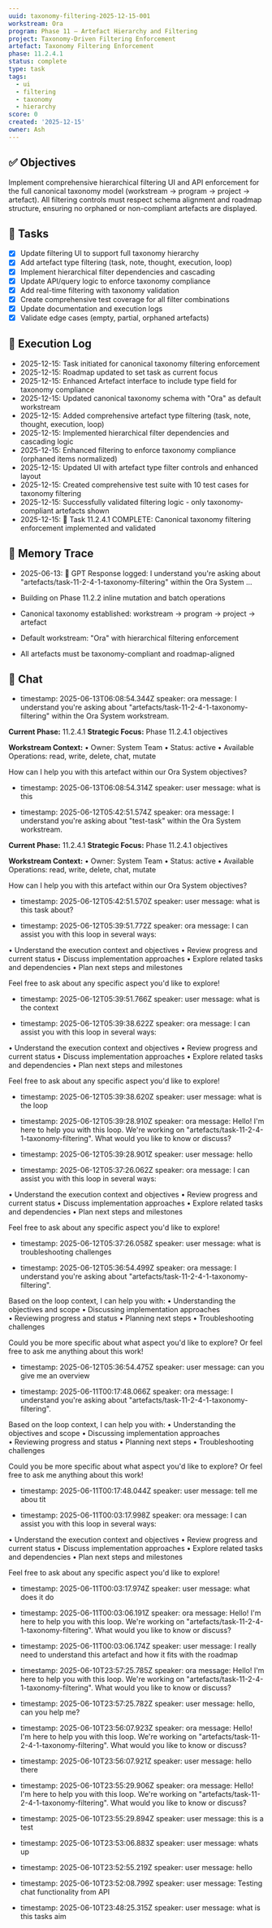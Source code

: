 ```yaml
---
uuid: taxonomy-filtering-2025-12-15-001
workstream: Ora
program: Phase 11 – Artefact Hierarchy and Filtering
project: Taxonomy-Driven Filtering Enforcement
artefact: Taxonomy Filtering Enforcement
phase: 11.2.4.1
status: complete
type: task
tags:
  - ui
  - filtering
  - taxonomy
  - hierarchy
score: 0
created: '2025-12-15'
owner: Ash
---
```


## ✅ Objectives

Implement comprehensive hierarchical filtering UI and API enforcement for the full canonical taxonomy model (workstream → program → project → artefact). All filtering controls must respect schema alignment and roadmap structure, ensuring no orphaned or non-compliant artefacts are displayed.

## 🔢 Tasks

- [x] Update filtering UI to support full taxonomy hierarchy
- [x] Add artefact type filtering (task, note, thought, execution, loop)
- [x] Implement hierarchical filter dependencies and cascading
- [x] Update API/query logic to enforce taxonomy compliance
- [x] Add real-time filtering with taxonomy validation
- [x] Create comprehensive test coverage for all filter combinations
- [x] Update documentation and execution logs
- [x] Validate edge cases (empty, partial, orphaned artefacts)

## 🧾 Execution Log

- 2025-12-15: Task initiated for canonical taxonomy filtering enforcement
- 2025-12-15: Roadmap updated to set task as current focus
- 2025-12-15: Enhanced Artefact interface to include type field for taxonomy compliance
- 2025-12-15: Updated canonical taxonomy schema with "Ora" as default workstream
- 2025-12-15: Added comprehensive artefact type filtering (task, note, thought, execution, loop)
- 2025-12-15: Implemented hierarchical filter dependencies and cascading logic
- 2025-12-15: Enhanced filtering to enforce taxonomy compliance (orphaned items normalized)
- 2025-12-15: Updated UI with artefact type filter controls and enhanced layout
- 2025-12-15: Created comprehensive test suite with 10 test cases for taxonomy filtering
- 2025-12-15: Successfully validated filtering logic - only taxonomy-compliant artefacts shown
- 2025-12-15: 🎯 Task 11.2.4.1 COMPLETE: Canonical taxonomy filtering enforcement implemented and validated

## 🧠 Memory Trace

- 2025-06-13: 🤖 GPT Response logged: I understand you're asking about "artefacts/task-11-2-4-1-taxonomy-filtering" within the Ora System ...


- Building on Phase 11.2.2 inline mutation and batch operations
- Canonical taxonomy established: workstream → program → project → artefact
- Default workstream: "Ora" with hierarchical filtering enforcement
- All artefacts must be taxonomy-compliant and roadmap-aligned 

## 💬 Chat

- timestamp: 2025-06-13T06:08:54.344Z
  speaker: ora
  message: I understand you're asking about "artefacts/task-11-2-4-1-taxonomy-filtering" within the Ora System workstream.

**Current Phase:** 11.2.4.1
**Strategic Focus:** Phase 11.2.4.1 objectives

**Workstream Context:**
• Owner: System Team
• Status: active
• Available Operations: read, write, delete, chat, mutate

How can I help you with this artefact within our Ora System objectives?


- timestamp: 2025-06-13T06:08:54.314Z
  speaker: user
  message: what is this


- timestamp: 2025-06-12T05:42:51.574Z
  speaker: ora
  message: I understand you're asking about "test-task" within the Ora System workstream.

**Current Phase:** 11.2.4.1
**Strategic Focus:** Phase 11.2.4.1 objectives

**Workstream Context:**
• Owner: System Team
• Status: active
• Available Operations: read, write, delete, chat, mutate

How can I help you with this artefact within our Ora System objectives?


- timestamp: 2025-06-12T05:42:51.570Z
  speaker: user
  message: what is this task about?


- timestamp: 2025-06-12T05:39:51.772Z
  speaker: ora
  message: I can assist you with this loop in several ways:

• Understand the execution context and objectives
• Review progress and current status
• Discuss implementation approaches
• Explore related tasks and dependencies
• Plan next steps and milestones

Feel free to ask about any specific aspect you'd like to explore!


- timestamp: 2025-06-12T05:39:51.766Z
  speaker: user
  message: what is the context


- timestamp: 2025-06-12T05:39:38.622Z
  speaker: ora
  message: I can assist you with this loop in several ways:

• Understand the execution context and objectives
• Review progress and current status
• Discuss implementation approaches
• Explore related tasks and dependencies
• Plan next steps and milestones

Feel free to ask about any specific aspect you'd like to explore!


- timestamp: 2025-06-12T05:39:38.620Z
  speaker: user
  message: what is the loop


- timestamp: 2025-06-12T05:39:28.910Z
  speaker: ora
  message: Hello! I'm here to help you with this loop. We're working on "artefacts/task-11-2-4-1-taxonomy-filtering". What would you like to know or discuss?


- timestamp: 2025-06-12T05:39:28.901Z
  speaker: user
  message: hello


- timestamp: 2025-06-12T05:37:26.062Z
  speaker: ora
  message: I can assist you with this loop in several ways:

• Understand the execution context and objectives
• Review progress and current status
• Discuss implementation approaches
• Explore related tasks and dependencies
• Plan next steps and milestones

Feel free to ask about any specific aspect you'd like to explore!


- timestamp: 2025-06-12T05:37:26.058Z
  speaker: user
  message: what is troubleshooting challenges


- timestamp: 2025-06-12T05:36:54.499Z
  speaker: ora
  message: I understand you're asking about "artefacts/task-11-2-4-1-taxonomy-filtering". 

Based on the loop context, I can help you with:
• Understanding the objectives and scope
• Discussing implementation approaches  
• Reviewing progress and status
• Planning next steps
• Troubleshooting challenges

Could you be more specific about what aspect you'd like to explore? Or feel free to ask me anything about this work!


- timestamp: 2025-06-12T05:36:54.475Z
  speaker: user
  message: can you give me an overview


- timestamp: 2025-06-11T00:17:48.066Z
  speaker: ora
  message: I understand you're asking about "artefacts/task-11-2-4-1-taxonomy-filtering". 

Based on the loop context, I can help you with:
• Understanding the objectives and scope
• Discussing implementation approaches  
• Reviewing progress and status
• Planning next steps
• Troubleshooting challenges

Could you be more specific about what aspect you'd like to explore? Or feel free to ask me anything about this work!


- timestamp: 2025-06-11T00:17:48.044Z
  speaker: user
  message: tell me abou tit


- timestamp: 2025-06-11T00:03:17.998Z
  speaker: ora
  message: I can assist you with this loop in several ways:

• Understand the execution context and objectives
• Review progress and current status
• Discuss implementation approaches
• Explore related tasks and dependencies
• Plan next steps and milestones

Feel free to ask about any specific aspect you'd like to explore!


- timestamp: 2025-06-11T00:03:17.974Z
  speaker: user
  message: what does it do


- timestamp: 2025-06-11T00:03:06.191Z
  speaker: ora
  message: Hello! I'm here to help you with this loop. We're working on "artefacts/task-11-2-4-1-taxonomy-filtering". What would you like to know or discuss?


- timestamp: 2025-06-11T00:03:06.174Z
  speaker: user
  message: I really need to understand this artefact and how it fits with the roadmap


- timestamp: 2025-06-10T23:57:25.785Z
  speaker: ora
  message: Hello! I'm here to help you with this loop. We're working on "artefacts/task-11-2-4-1-taxonomy-filtering". What would you like to know or discuss?


- timestamp: 2025-06-10T23:57:25.782Z
  speaker: user
  message: hello, can you help me?


- timestamp: 2025-06-10T23:56:07.923Z
  speaker: ora
  message: Hello! I'm here to help you with this loop. We're working on "artefacts/task-11-2-4-1-taxonomy-filtering". What would you like to know or discuss?


- timestamp: 2025-06-10T23:56:07.921Z
  speaker: user
  message: hello there


- timestamp: 2025-06-10T23:55:29.906Z
  speaker: ora
  message: Hello! I'm here to help you with this loop. We're working on "artefacts/task-11-2-4-1-taxonomy-filtering". What would you like to know or discuss?


- timestamp: 2025-06-10T23:55:29.894Z
  speaker: user
  message: this is a test


- timestamp: 2025-06-10T23:53:06.883Z
  speaker: user
  message: whats up


- timestamp: 2025-06-10T23:52:55.219Z
  speaker: user
  message: hello


- timestamp: 2025-06-10T23:52:08.799Z
  speaker: user
  message: Testing chat functionality from API


- timestamp: 2025-06-10T23:48:25.315Z
  speaker: user
  message: what is this tasks aim
